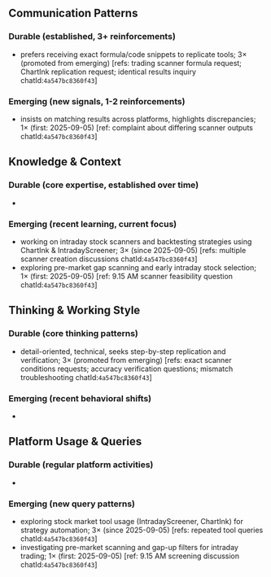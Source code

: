 ## Communication Patterns
### Durable (established, 3+ reinforcements)
- prefers receiving exact formula/code snippets to replicate tools; 3× (promoted from emerging) [refs: trading scanner formula request; ChartInk replication request; identical results inquiry chatId:`4a547bc8360f43`]

### Emerging (new signals, 1-2 reinforcements)
- insists on matching results across platforms, highlights discrepancies; 1× (first: 2025-09-05) [ref: complaint about differing scanner outputs chatId:`4a547bc8360f43`]

## Knowledge & Context
### Durable (core expertise, established over time)
- 

### Emerging (recent learning, current focus)
- working on intraday stock scanners and backtesting strategies using ChartInk & IntradayScreener; 3× (since 2025-09-05) [refs: multiple scanner creation discussions chatId:`4a547bc8360f43`]
- exploring pre-market gap scanning and early intraday stock selection; 1× (first: 2025-09-05) [ref: 9.15 AM scanner feasibility question chatId:`4a547bc8360f43`]

## Thinking & Working Style
### Durable (core thinking patterns)
- detail-oriented, technical, seeks step-by-step replication and verification; 3× (promoted from emerging) [refs: exact scanner conditions requests; accuracy verification questions; mismatch troubleshooting chatId:`4a547bc8360f43`]

### Emerging (recent behavioral shifts)
- 

## Platform Usage & Queries
### Durable (regular platform activities)
- 

### Emerging (new query patterns)
- exploring stock market tool usage (IntradayScreener, ChartInk) for strategy automation; 3× (since 2025-09-05) [refs: repeated tool queries chatId:`4a547bc8360f43`]
- investigating pre-market scanning and gap-up filters for intraday trading; 1× (first: 2025-09-05) [ref: 9.15 AM screening discussion chatId:`4a547bc8360f43`]